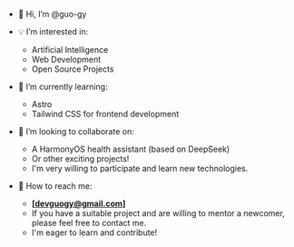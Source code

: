 - 👋 Hi, I’m @guo-gy

- 💡 I’m interested in:
  - Artificial Intelligence
  - Web Development
  - Open Source Projects

- 🌱 I’m currently learning:
  - Astro
  - Tailwind CSS for frontend development

- 💞️ I’m looking to collaborate on:
  - A HarmonyOS health assistant (based on DeepSeek)
  - Or other exciting projects!
  - I'm very willing to participate and learn new technologies.

- 📧 How to reach me:
  - **[devguogy@gmail.com]**
  - If you have a suitable project and are willing to mentor a newcomer,
    please feel free to contact me.
  - I'm eager to learn and contribute!
